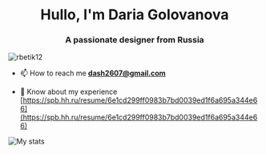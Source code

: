<h1 align="center">Hullo, I'm Daria Golovanova</h1>
<h3 align="center">A passionate designer from Russia</h3>

<p align="left"> <img src="https://komarev.com/ghpvc/?username=DariaGolovanova&label=Profile%20views&color=0e75b6&style=flat" alt="rbetik12" /> </p>

- 📫 How to reach me **dash2607@gmail.com**

- 📄 Know about my experience [https://spb.hh.ru/resume/6e1cd299ff0983b7bd0039ed1f6a695a344e66](https://spb.hh.ru/resume/6e1cd299ff0983b7bd0039ed1f6a695a344e66)

![My stats](https://github-readme-stats.vercel.app/api?username=DariaGolovanova&show_icons=true&count_private=true&theme=radical)
